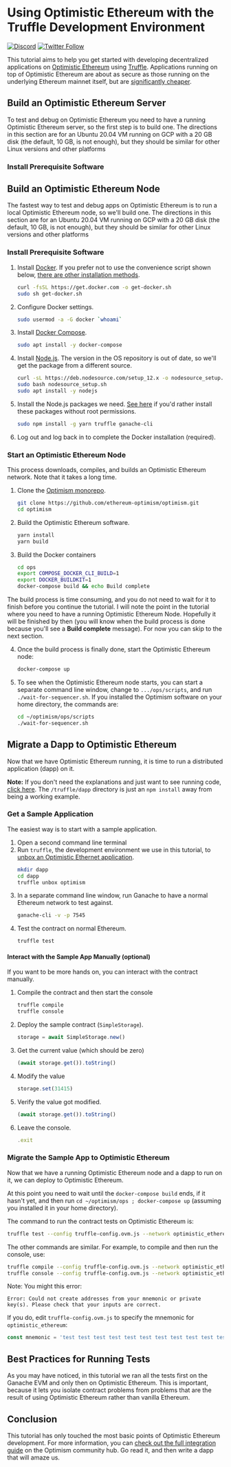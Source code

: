 # Using Optimistic Ethereum with the Truffle Development Environment

[![Discord](https://img.shields.io/discord/667044843901681675.svg?color=768AD4&label=discord&logo=https%3A%2F%2Fdiscordapp.com%2Fassets%2F8c9701b98ad4372b58f13fd9f65f966e.svg)](https://discord.com/channels/667044843901681675)
[![Twitter Follow](https://img.shields.io/twitter/follow/optimismPBC.svg?label=optimismPBC&style=social)](https://twitter.com/optimismPBC)

This tutorial aims to help you get started with developing decentralized applications on [Optimistic Ethereum](https://optimism.io/) using 
[Truffle](https://www.trufflesuite.com/). Applications 
running on top of Optimistic Ethereum are about as secure as those running on the underlying 
Ethereum mainnet itself, but are
[significantly cheaper](https://optimism.io/gas-comparison).


## Build an Optimistic Ethereum Server

To test and debug on Optimistic Ethereum you need to have a running Optimistic Ethereum server, so the first step is to build one. The directions 
in this section are 
for an Ubuntu 20.04 VM running on GCP with a 20 GB disk (the default, 10 GB, is not enough), but they should be 
similar for other Linux 
versions and other platforms

### Install Prerequisite Software
## Build an Optimistic Ethereum Node

The fastest way to test and debug apps on Optimistic Ethereum is to run a local Optimistic Ethereum node, so we'll build one.
The directions in this section are for an Ubuntu 20.04 VM running on GCP with a 20 GB disk (the default, 10 GB, is not enough), 
but they should be similar for other Linux versions and other platforms

### Install Prerequisite Software

1. Install [Docker](https://www.docker.com/). If you prefer not to use the convenience script shown below, 
   [there are other installation methods](https://docs.docker.com/engine/install/ubuntu).

   ```sh
   curl -fsSL https://get.docker.com -o get-docker.sh
   sudo sh get-docker.sh
   ```

2. Configure Docker settings.

   ```sh
   sudo usermod -a -G docker `whoami`
   ```
   
3. Install [Docker Compose](https://docs.docker.com/compose/install/).
  
   ```sh
   sudo apt install -y docker-compose
   ```

4. Install [Node.js](https://nodejs.org/en/). The version in the OS repository is 
  out of date, so we'll get the package from a different source. 
  
   ```sh
   curl -sL https://deb.nodesource.com/setup_12.x -o nodesource_setup.sh
   sudo bash nodesource_setup.sh
   sudo apt install -y nodejs
   ```
   
5. Install the Node.js packages we need. [See here](https://github.com/sindresorhus/guides/blob/main/npm-global-without-sudo.md)
   if you'd rather install these packages without root permissions.
   ```sh   
   sudo npm install -g yarn truffle ganache-cli
   ```
   
6. Log out and log back in to complete the Docker installation (required).

### Start an Optimistic Ethereum Node

This process downloads, compiles, and builds an Optimistic Ethereum network. Note that it takes a long time.

1. Clone the [Optimism monorepo](https://github.com/ethereum-optimism/optimism).

   ```sh
   git clone https://github.com/ethereum-optimism/optimism.git
   cd optimism
   ```
   
2. Build the Optimistic Ethereum software.   
   
   ```sh
   yarn install
   yarn build
   ```
   
3. Build the Docker containers

   ```sh
   cd ops
   export COMPOSE_DOCKER_CLI_BUILD=1
   export DOCKER_BUILDKIT=1
   docker-compose build && echo Build complete
   ```

The build process is time consuming, and you do not need to wait for it to finish before you continue the tutorial.
I will note the point in the tutorial where you need to have a running Optimistic Ethereum Node. Hopefully it will
be finished by then (you will know when the build process is done because you'll see a **Build complete** message).
For now you can skip to the next section.

4. Once the build process is finally done, start the Optimistic Ethereum node:

   ```sh
   docker-compose up
   ```

5. To see when the Optimistic Ethereum node starts, you can start a separate command line window,
   change to `.../ops/scripts`, and run `./wait-for-sequencer.sh`.
   If you installed the Optimism software on your home directory, the commands are:
   
   ```sh
   cd ~/optimism/ops/scripts
   ./wait-for-sequencer.sh
   ```




## Migrate a Dapp to Optimistic Ethereum

Now that we have Optimistic Ethereum running, it is time to run a distributed application (dapp) on it.

**Note:** If you don't need the explanations and just want to see running code, 
[click here](https://github.com/ethereum-optimism/optimism-tutorial/). The 
`/truffle/dapp` directory
is just an `npm install` away from being a working example.

### Get a Sample Application

The easiest way is to start with a sample application. 

1. Open a second command line terminal
2. Run `truffle`, the development environment we use in this tutorial, to 
   [unbox an Optimistic Ethernet application](https://www.trufflesuite.com/boxes/optimism).
   ```sh
   mkdir dapp
   cd dapp
   truffle unbox optimism
   ```
3. In a separate command line window, run Ganache to have a normal Ethereum network to test against.
   ```sh
   ganache-cli -v -p 7545
   ```
4. Test the contract on normal Ethereum.
   ```sh
   truffle test
   ```

   
#### Interact with the Sample App Manually (optional)   
   
If you want to be more hands on, you can interact with the contract manually.

1. Compile the contract and then start the console
   ```sh
   truffle compile
   truffle console
   ```
2. Deploy the sample contract (`SimpleStorage`).
   ```javascript
   storage = await SimpleStorage.new()
   ```
3. Get the current value (which should be zero)
   ```javascript
   (await storage.get()).toString()
   ```
4. Modify the value
   ```javascript
   storage.set(31415)
   ```
5. Verify the value got modified.
   ```javascript
   (await storage.get()).toString()
   ```
6. Leave the console.
   ```javascript
   .exit
   ```


### Migrate the Sample App to Optimistic Ethereum

Now that we have a running Optimistic Ethereum node and a dapp to run on it, we can deploy to Optimistic Ethereum.

At this point you need to wait until the `docker-compose build` ends, if it hasn't yet, and then run
`cd ~/optimism/ops ; docker-compose up` (assuming you installed it in your home directory).
   
The command to run the contract tests on Optimistic Ethereum is:

```sh
truffle test --config truffle-config.ovm.js --network optimistic_ethereum
```

The other commands are similar. For example, to compile and then run the console, use:

```sh
truffle compile --config truffle-config.ovm.js --network optimistic_ethereum
truffle console --config truffle-config.ovm.js --network optimistic_ethereum
```

Note: You might this error:

```
Error: Could not create addresses from your mnemonic or private key(s). Please check that your inputs are correct.
```

If you do, edit `truffle-config.ovm.js` to specify the mnemonic for `optimistic_ethereum`: 

```javascript
const mnemonic = 'test test test test test test test test test test test junk' // process.env["MNEMONIC"];
```

## Best Practices for Running Tests

As you may have noticed, in this tutorial we ran all the tests first on the Ganache EVM and only then on Optimistic Ethereum. This is
important, because it lets you isolate contract problems from problems that are the result of using Optimistic Ethereum rather than 
vanilla Ethereum.


## Conclusion

This tutorial has only touched the most basic points of Optimistic Ethereum development. For more information, you can 
[check out the full integration guide](https://community.optimism.io/docs/developers/integration.html) on the Optimism community hub.
Go read it, and then write a dapp that will amaze us.
